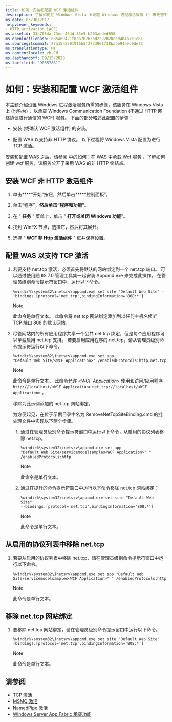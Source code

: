 ```yaml
---
title: 如何：安装和配置 WCF 激活组件
description: 了解如何在 Windows Vista 上设置 Windows 进程激活服务 () 来托管不能通过 HTTP 进行通信的 WCF 服务。
ms.date: 03/30/2017
helpviewer_keywords:
- HTTP activation [WCF]
ms.assetid: 33a7054a-73ec-464d-83e5-b203aeded658
ms.openlocfilehash: 085a69421f0aa7b763bd2222820ced4b4a7e1c81
ms.sourcegitcommit: 27a15a55019f6b5f2733961738babe94aec0def3
ms.translationtype: MT
ms.contentlocale: zh-CN
ms.lasthandoff: 09/15/2020
ms.locfileid: "90557861"
---
```

# <a name="how-to-install-and-configure-wcf-activation-components"></a>如何：安装和配置 WCF 激活组件

本主题介绍设置 Windows 进程激活服务所需的步骤，该服务在 Windows Vista 上 (也称为) ，以承载 Windows Communication Foundation (不通过 HTTP 网络协议进行通信的 WCF) 服务。 下面的部分略述此配置的步骤：

- 安装 (或确认 WCF 激活组件) 的安装。

- 配置 WAS 以支持非 HTTP 协议。 以下过程将 Windows Vista 配置为进行 TCP 激活。

安装和配置 WAS 之后，请参阅 [中的如何：在 WAS 中承载 Wcf 服务](how-to-host-a-wcf-service-in-was.md) ，了解如何创建 wcf 服务，该服务公开了采用 WAS 的非 HTTP 终结点。

## <a name="to-install-the-wcf-non-http-activation-components"></a>安装 WCF 非 HTTP 激活组件

1. 单击****“开始”按钮，然后单击****“控制面板”。

2. 单击“程序”****，然后单击“程序和功能”****。

3. 在 " **任务** " 菜单上，单击 " **打开或关闭 Windows 功能**"。

4. 找到 WinFX 节点，选择它，然后将其展开。

5. 选择 " **WCF 非 Http 激活组件** " 框并保存设置。

## <a name="to-configure-the-was-to-support-tcp-activation"></a>配置 WAS 以支持 TCP 激活

1. 若要支持 net.tcp 激活，必须首先将默认的网站绑定到一个 net.tcp 端口。 可以通过使用随 IIS 7.0 管理工具集一起安装 Appcmd.exe 来完成此操作。 在管理员级别命令提示符窗口中，运行以下命令。

    ```console
    %windir%\system32\inetsrv\appcmd.exe set site "Default Web Site" -+bindings.[protocol='net.tcp',bindingInformation='808:*']
    ```

    > [!NOTE]
    > 此命令是单行文本。 此命令将 net.tcp 网站绑定添加到以任何主机名侦听 TCP 端口 808 的默认网站。

2. 尽管网站内的所有应用程序共享一个公共 net.tcp 绑定，但是每个应用程序可以单独启用 net.tcp 支持。 若要启用应用程序的 net.tcp，请从管理员级别命令提示符运行以下命令。

    ```console
    %windir%\system32\inetsrv\appcmd.exe set app
    "Default Web Site/<WCF Application>" /enabledProtocols:http,net.tcp
    ```

    > [!NOTE]
    > 此命令是单行文本。 此命令允许 \<*WCF Application*> 使用和访问/应用程序 `http://localhost/<WCF Application>` `net.tcp://localhost/<WCF Application>` 。

     移除为此示例添加的 net.tcp 网站绑定。

     为方便起见，在位于示例目录中名为 RemoveNetTcpSiteBinding.cmd 的批处理文件中实现以下两个步骤。

    1. 通过在管理员级别命令提示符窗口中运行以下命令，从启用的协议列表移除 net.tcp。

        ```console
        %windir%\system32\inetsrv\appcmd.exe set app
        "Default Web Site/servicemodelsamples<WCF Application>" " /enabledProtocols:http
        ```

        > [!NOTE]
        > 此命令是单行文本。

    2. 通过在提升的命令提示符窗口中运行以下命令移除 net.tcp 网站绑定：

        ```console
        %windir%\system32\inetsrv\appcmd.exe set site "Default Web Site"
        --bindings.[protocol='net.tcp',bindingInformation='808:*']
        ```

        > [!NOTE]
        > 此命令是单行文本。

## <a name="to-remove-nettcp-from-the-list-of-enabled-protocols"></a>从启用的协议列表中移除 net.tcp

1. 若要从启用的协议列表中移除 net.tcp，请在管理员级别命令提示符窗口中运行以下命令。

    ```console
    %windir%\system32\inetsrv\appcmd.exe set app "Default Web Site/servicemodelsamples<WCF Application>" " /enabledProtocols:http
    ```

    > [!NOTE]
    > 此命令是单行文本。

## <a name="to-remove-the-nettcp-site-binding"></a>移除 net.tcp 网站绑定

1. 要移除 net.tcp 网站绑定，请在管理员级别命令提示窗口中运行以下命令。

    ```console
    %windir%\system32\inetsrv\appcmd.exe set site "Default Web Site"
    -bindings.[protocol='net.tcp',bindingInformation='808:*']
    ```

    > [!NOTE]
    > 此命令是单行文本。

## <a name="see-also"></a>请参阅

- [TCP 激活](../samples/tcp-activation.md)
- [MSMQ 激活](../samples/msmq-activation.md)
- [NamedPipe 激活](../samples/namedpipe-activation.md)
- [Windows Server App Fabric 承载功能](/previous-versions/appfabric/ee677189(v=azure.10))
